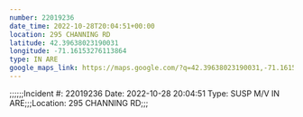 ```yaml
---
number: 22019236
date_time: 2022-10-28T20:04:51+00:00
location: 295 CHANNING RD
latitude: 42.39638023190031
longitude: -71.16153276113864
type: IN ARE
google_maps_link: https://maps.google.com/?q=42.39638023190031,-71.16153276113864
---
```


;;;;;;Incident #: 22019236   Date: 2022-10-28 20:04:51   Type: SUSP M/V IN ARE;;;Location: 295 CHANNING RD;;;

